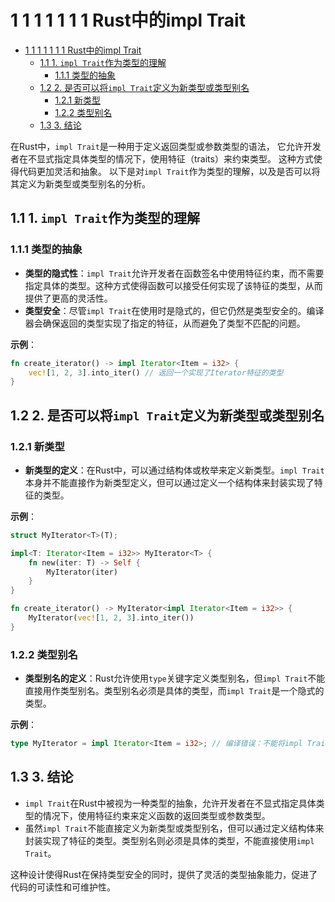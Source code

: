 # 1 1 1 1 1 1 1 Rust中的impl Trait

<!-- TOC START -->
- [1 1 1 1 1 1 1 Rust中的impl Trait](#1-1-1-1-1-1-1-rust中的impl-trait)
  - [1.1 1. `impl Trait`作为类型的理解](#11-1-impl-trait作为类型的理解)
    - [1.1.1 类型的抽象](#111-类型的抽象)
  - [1.2 2. 是否可以将`impl Trait`定义为新类型或类型别名](#12-2-是否可以将impl-trait定义为新类型或类型别名)
    - [1.2.1 新类型](#121-新类型)
    - [1.2.2 类型别名](#122-类型别名)
  - [1.3 3. 结论](#13-3-结论)
<!-- TOC END -->

在Rust中，`impl Trait`是一种用于定义返回类型或参数类型的语法，
它允许开发者在不显式指定具体类型的情况下，使用特征（traits）来约束类型。
这种方式使得代码更加灵活和抽象。
以下是对`impl Trait`作为类型的理解，以及是否可以将其定义为新类型或类型别名的分析。

## 1.1 1. `impl Trait`作为类型的理解

### 1.1.1 类型的抽象

- **类型的隐式性**：`impl Trait`允许开发者在函数签名中使用特征约束，而不需要指定具体的类型。这种方式使得函数可以接受任何实现了该特征的类型，从而提供了更高的灵活性。
- **类型安全**：尽管`impl Trait`在使用时是隐式的，但它仍然是类型安全的。编译器会确保返回的类型实现了指定的特征，从而避免了类型不匹配的问题。

**示例**：

```rust
fn create_iterator() -> impl Iterator<Item = i32> {
    vec![1, 2, 3].into_iter() // 返回一个实现了Iterator特征的类型
}

```

## 1.2 2. 是否可以将`impl Trait`定义为新类型或类型别名

### 1.2.1 新类型

- **新类型的定义**：在Rust中，可以通过结构体或枚举来定义新类型。`impl Trait`本身并不能直接作为新类型定义，但可以通过定义一个结构体来封装实现了特征的类型。

**示例**：

```rust
struct MyIterator<T>(T);

impl<T: Iterator<Item = i32>> MyIterator<T> {
    fn new(iter: T) -> Self {
        MyIterator(iter)
    }
}

fn create_iterator() -> MyIterator<impl Iterator<Item = i32>> {
    MyIterator(vec![1, 2, 3].into_iter())
}

```

### 1.2.2 类型别名

- **类型别名的定义**：Rust允许使用`type`关键字定义类型别名，但`impl Trait`不能直接用作类型别名。类型别名必须是具体的类型，而`impl Trait`是一个隐式的类型。

**示例**：

```rust
type MyIterator = impl Iterator<Item = i32>; // 编译错误：不能将impl Trait用作类型别名

```

## 1.3 3. 结论

- `impl Trait`在Rust中被视为一种类型的抽象，允许开发者在不显式指定具体类型的情况下，使用特征约束来定义函数的返回类型或参数类型。
- 虽然`impl Trait`不能直接定义为新类型或类型别名，但可以通过定义结构体来封装实现了特征的类型。类型别名则必须是具体的类型，不能直接使用`impl Trait`。

这种设计使得Rust在保持类型安全的同时，提供了灵活的类型抽象能力，促进了代码的可读性和可维护性。
